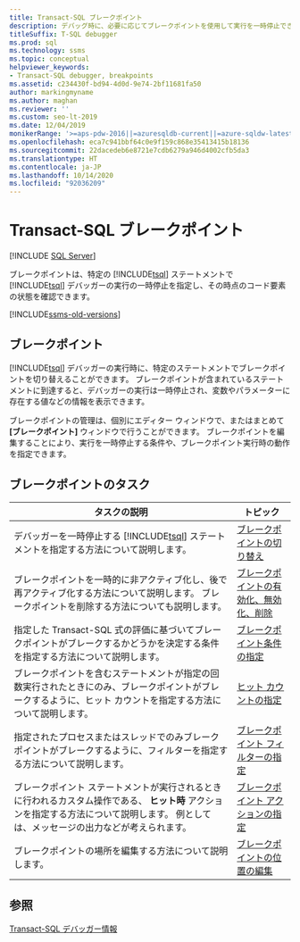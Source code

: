 ```yaml
---
title: Transact-SQL ブレークポイント
description: デバッグ時に、必要に応じてブレークポイントを使用して実行を一時停止できます。 ブレークポイント タスクについて説明する記事へのリンクを含むブレークポイント タスクの一覧については、こちらを参照してください。
titleSuffix: T-SQL debugger
ms.prod: sql
ms.technology: ssms
ms.topic: conceptual
helpviewer_keywords:
- Transact-SQL debugger, breakpoints
ms.assetid: c234430f-bd94-4d0d-9e74-2bf11681fa50
author: markingmyname
ms.author: maghan
ms.reviewer: ''
ms.custom: seo-lt-2019
ms.date: 12/04/2019
monikerRange: '>=aps-pdw-2016||=azuresqldb-current||=azure-sqldw-latest||>=sql-server-2016||=sqlallproducts-allversions||>=sql-server-linux-2017||=azuresqldb-mi-current'
ms.openlocfilehash: eca7c941bbf64c0e9f159c868e35413415b18136
ms.sourcegitcommit: 22dacedeb6e8721e7cdb6279a946d4002cfb5da3
ms.translationtype: HT
ms.contentlocale: ja-JP
ms.lasthandoff: 10/14/2020
ms.locfileid: "92036209"
---
```

# <a name="transact-sql-breakpoints"></a>Transact-SQL ブレークポイント

 [!INCLUDE [SQL Server](../../includes/applies-to-version/sqlserver.md)]

ブレークポイントは、特定の [!INCLUDE[tsql](../../includes/tsql-md.md)] ステートメントで [!INCLUDE[tsql](../../includes/tsql-md.md)] デバッガーの実行の一時停止を指定し、その時点のコード要素の状態を確認できます。

[!INCLUDE[ssms-old-versions](../../includes/ssms-old-versions.md)]

## <a name="breakpoints"></a>ブレークポイント

[!INCLUDE[tsql](../../includes/tsql-md.md)] デバッガーの実行時に、特定のステートメントでブレークポイントを切り替えることができます。 ブレークポイントが含まれているステートメントに到達すると、デバッガーの実行は一時停止され、変数やパラメーターに存在する値などの情報を表示できます。

ブレークポイントの管理は、個別にエディター ウィンドウで、またはまとめて **[ブレークポイント]** ウィンドウで行うことができます。 ブレークポイントを編集することにより、実行を一時停止する条件や、ブレークポイント実行時の動作を指定できます。

## <a name="breakpoint-tasks"></a>ブレークポイントのタスク  
  
|タスクの説明|トピック|  
|----------------------|-----------|  
|デバッガーを一時停止する [!INCLUDE[tsql](../../includes/tsql-md.md)] ステートメントを指定する方法について説明します。|[ブレークポイントの切り替え](./toggle-a-breakpoint.md)|  
|ブレークポイントを一時的に非アクティブ化し、後で再アクティブ化する方法について説明します。 ブレークポイントを削除する方法についても説明します。|[ブレークポイントの有効化、無効化、削除](./enable-disable-and-delete-breakpoints.md)|  
|指定した Transact-SQL 式の評価に基づいてブレークポイントがブレークするかどうかを決定する条件を指定する方法について説明します。|[ブレークポイント条件の指定](./specify-a-breakpoint-condition.md)|  
|ブレークポイントを含むステートメントが指定の回数実行されたときにのみ、ブレークポイントがブレークするように、ヒット カウントを指定する方法について説明します。|[ヒット カウントの指定](./specify-a-hit-count.md)|  
|指定されたプロセスまたはスレッドでのみブレークポイントがブレークするように、フィルターを指定する方法について説明します。|[ブレークポイント フィルターの指定](./specify-a-breakpoint-filter.md)|  
|ブレークポイント ステートメントが実行されるときに行われるカスタム操作である、 **ヒット時** アクションを指定する方法について説明します。 例としては、メッセージの出力などが考えられます。|[ブレークポイント アクションの指定](./specify-a-breakpoint-action.md)|  
|ブレークポイントの場所を編集する方法について説明します。|[ブレークポイントの位置の編集](./edit-a-breakpoint-location.md)|  
  
## <a name="see-also"></a>参照  
 [Transact-SQL デバッガー情報](./transact-sql-debugger-information.md)  
  
